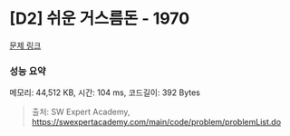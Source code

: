 # [D2] 쉬운 거스름돈 - 1970 

[문제 링크](https://swexpertacademy.com/main/code/problem/problemDetail.do?contestProbId=AV5PsIl6AXIDFAUq) 

### 성능 요약

메모리: 44,512 KB, 시간: 104 ms, 코드길이: 392 Bytes



> 출처: SW Expert Academy, https://swexpertacademy.com/main/code/problem/problemList.do